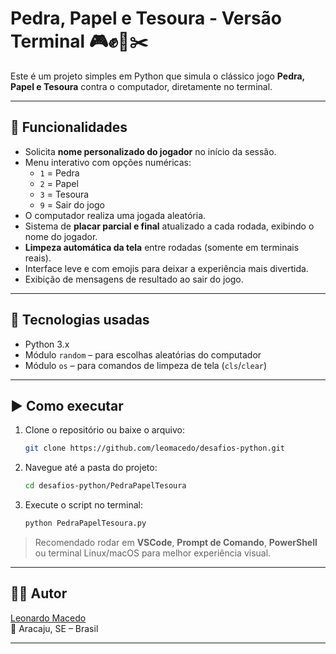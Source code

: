 
# Pedra, Papel e Tesoura - Versão Terminal 🎮✊📄✂️

Este é um projeto simples em Python que simula o clássico jogo **Pedra, Papel e Tesoura** contra o computador, diretamente no terminal.

---

## 🎯 Funcionalidades

- Solicita **nome personalizado do jogador** no início da sessão.
- Menu interativo com opções numéricas:
  - `1` = Pedra
  - `2` = Papel
  - `3` = Tesoura
  - `9` = Sair do jogo
- O computador realiza uma jogada aleatória.
- Sistema de **placar parcial e final** atualizado a cada rodada, exibindo o nome do jogador.
- **Limpeza automática da tela** entre rodadas (somente em terminais reais).
- Interface leve e com emojis para deixar a experiência mais divertida.
- Exibição de mensagens de resultado ao sair do jogo.

---

## 🚀 Tecnologias usadas

- Python 3.x
- Módulo `random` – para escolhas aleatórias do computador
- Módulo `os` – para comandos de limpeza de tela (`cls`/`clear`)

---

## ▶️ Como executar

1. Clone o repositório ou baixe o arquivo:
   ```bash
   git clone https://github.com/leomacedo/desafios-python.git
   ```
2. Navegue até a pasta do projeto:
   ```bash
   cd desafios-python/PedraPapelTesoura
   ```
3. Execute o script no terminal:
   ```bash
   python PedraPapelTesoura.py
   ```

> Recomendado rodar em **VSCode**, **Prompt de Comando**, **PowerShell** ou terminal Linux/macOS para melhor experiência visual.

---

## 🧑‍💻 Autor

[Leonardo Macedo](https://github.com/leomacedo)  
📍 Aracaju, SE – Brasil

---
